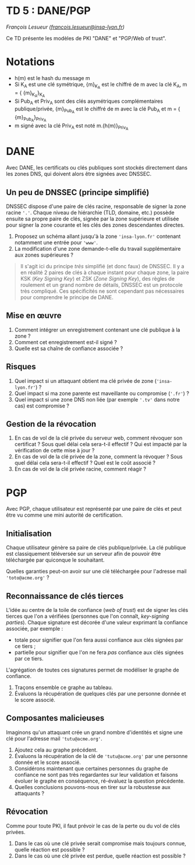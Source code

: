 # TD 5 : DANE/PGP

_François Lesueur ([francois.lesueur@insa-lyon.fr](mailto:francois.lesueur@insa-lyon.fr))_

Ce TD présente les modèles de PKI "DANE" et "PGP/Web of trust".

Notations
=========

* h(m) est le hash du message m
* Si K<sub>A</sub> est une clé symétrique, {m}<sub>K<sub>A</sub></sub> est le chiffré de m avec la clé K<sub>A</sub>, m = { {m}<sub>K<sub>A</sub></sub>}<sub>K<sub>A</sub></sub>
* Si Pub<sub>A</sub> et Priv<sub>A</sub> sont des clés asymétriques complémentaires publique/privée, {m}<sub>Pub<sub>A</sub></sub> est le chiffré de m avec la clé Pub<sub>A</sub> et m = { {m}<sub>Pub<sub>A</sub></sub>}<sub>Priv<sub>A</sub></sub>
* m signé avec la clé Priv<sub>A</sub> est noté m.{h(m)}<sub>Priv<sub>A</sub></sub>


DANE
====

Avec DANE, les certificats ou clés publiques sont stockés directement dans les zones DNS, qui doivent alors être signées avec DNSSEC.


Un peu de DNSSEC (principe simplifié)
----------------

DNSSEC dispose d'une paire de clés racine, responsable de signer la zone racine `'.'`. Chaque niveau de hiérarchie (TLD, domaine, etc.) possède ensuite sa propre paire de clés, signée par la zone supérieure et utilisée pour signer la zone courante et les clés des zones descendantes directes.

1. Proposez un schéma allant jusqu'à la zone `'insa-lyon.fr'` contenant notamment une entrée pour `'www'`.
2. La modification d'une zone demande-t-elle du travail supplémentaire aux zones supérieures ?

> Il s'agit ici du principe _très_ simplifié (et donc faux) de DNSSEC. Il y a en réalité 2 paires de clés à chaque instant pour chaque zone, la paire KSK (_Key Signing Key_) et ZSK (_Zone Signing Key_), des règles de roulement et un grand nombre de détails, DNSSEC est un protocole très compliqué. Ces spécificités ne sont cependant pas nécessaires pour comprendre le principe de DANE.


Mise en œuvre
-------------

1. Comment intégrer un enregistrement contenant une clé publique à la zone ?
2. Comment cet enregistrement est-il signé ?
3. Quelle est sa chaîne de confiance associée ?


Risques
-------

1. Quel impact si un attaquant obtient ma clé privée de zone (`'insa-lyon.fr'`) ?
2. Quel impact si ma zone parente est maveillante ou compromise (`'.fr'`) ?
3. Quel impact si une zone DNS non liée (par exemple `'.tv'` dans notre cas) est compromise ?


Gestion de la révocation
------------------------

1. En cas de vol de la clé privée du serveur web, comment révoquer son certificat ? Sous quel délai cela sera-t-il effectif ? Qui est impacté par la vérification de cette mise à jour ?
2. En cas de vol de la clé privée de la zone, comment la révoquer ? Sous quel délai cela sera-t-il effectif ? Quel est le coût associé ?
3. En cas de vol de la clé privée racine, comment réagir ?


PGP
===

Avec PGP, chaque utilisateur est représenté par une paire de clés et peut être vu comme une mini autorité de certification.


Initialisation
--------------

Chaque utilisateur génère sa paire de clés publique/privée. La clé publique est classiquement téléversée sur un serveur afin de pouvoir être téléchargée par quiconque le souhaitant.

Quelles garanties peut-on avoir sur une clé téléchargée pour l'adresse mail `'toto@acme.org'` ?


Reconnaissance de clés tierces
------------------------------

L'idée au centre de la toile de confiance (_web of trust_) est de signer les clés tierces que l'on a vérifiées (personnes que l'on connaît, _key-signing parties_). Chaque signature est décorée d'une valeur exprimant la confiance associée, par exemple :

* totale pour signifier que l'on fera aussi confiance aux clés signées par ce tiers ;
* partielle pour signifier que l'on ne fera _pas_ confiance aux clés signées par ce tiers.

L'agrégation de toutes ces signatures permet de modéliser le graphe de confiance.

1. Traçons ensemble ce graphe au tableau.
2. Évaluons la récupération de quelques clés par une personne donnée et le score associé.


Composantes malicieuses
-----------------------

Imaginons qu'un attaquant crée un grand nombre d'identités et signe une clé pour l'adresse mail `'tutu@acme.org'`.

1. Ajoutez cela au graphe précédent.
2. Évaluons la récupération de la clé de `'tutu@acme.org'` par une personne donnée et le score associé.
3. Considérons maintenant que certaines personnes du graphe de confiance ne sont pas très regardantes sur leur validation et faisons évoluer le graphe en conséquence, ré-évaluez la question précédente.
4. Quelles conclusions pouvons-nous en tirer sur la robustesse aux attaquants ?


Révocation
----------

Comme pour toute PKI, il faut prévoir le cas de la perte ou du vol de clés privées.

1. Dans le cas où une clé privée serait compromise mais toujours connue, quelle réaction est possible ?
2. Dans le cas où une clé privée est perdue, quelle réaction est possible ?
